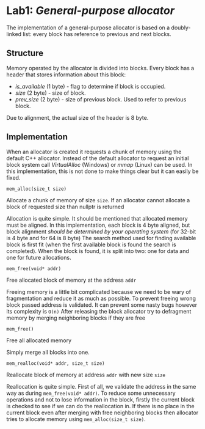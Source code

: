 # Lab1: _General-purpose allocator_
The implementation of a general-purpose allocator is based on a doubly-linked list: every block has reference to previous and next blocks.

## Structure
Memory operated by the allocator is divided into blocks. Every block has a header that stores information about this block:
- *is_available* (1 byte) - flag to determine if block is occupied.
- *size* (2 byte) - size of block.
- *prev_size* (2 byte) - size of previous block. Used to refer to previous block.

Due to alignment, the actual size of the header is 8 byte.

## Implementation

When an allocator is created it requests a chunk of memory using the default C++ allocator.
Instead of the default allocator to request an initial block system call *VirtualAlloc* (Windows) or *mmap* (Linux) can be used.
In this implementation, this is not done to make things clear but it can easily be fixed.

`mem_alloc(size_t size)`

Allocate a chunk of memory of size `size`.
If an allocator cannot allocate a block of requested size than nullptr is returned

Allocation is quite simple.
It should be mentioned that allocated memory must be aligned.
In this implementation, each block is 4 byte aligned,
but block alignment *should be determined by your operating system* (for 32-bit is 4 byte and for 64 is 8 byte)
The search method used for finding available block is first fit
(when the first available block is found the search is completed).
When the block is found, it is split into two: one for data and one for future allocations.

`mem_free(void* addr)`

Free allocated block of memory at the address `addr`

Freeing memory is a little bit complicated because we need to be wary of fragmentation and reduce it as much as possible.
To prevent freeing wrong block passed address is validated.
It can prevent some nasty bugs however its complexity is `O(n)`
After releasing the block allocator try to defragment memory by merging neighboring blocks if they are free

`mem_free()`

Free all allocated memory

Simply merge all blocks into one.

`mem_realloc(void* addr, size_t size)`

Reallocate block of memory at address `addr` with new size `size`

Reallocation is quite simple.
First of all, we validate the address in the same way as during `mem_free(void* addr)`.
To reduce some unnecessary operations and not to lose information in the block,
firstly the current block is checked to see if we can do the reallocation in.
If there is no place in the current block even after merging with free neighboring blocks
then allocator tries to allocate memory using `mem_alloc(size_t size)`.
